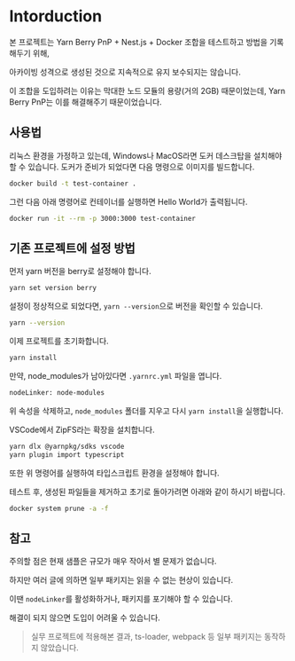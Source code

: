 # Intorduction

본 프로젝트는 Yarn Berry PnP + Nest.js + Docker 조합을 테스트하고 방법을 기록해두기 위해,

아카이빙 성격으로 생성된 것으로 지속적으로 유지 보수되지는 않습니다.

이 조합을 도입하려는 이유는 막대한 노드 모듈의 용량(거의 2GB) 때문이었는데, Yarn Berry PnP는 이를 해결해주기 때문이었습니다.

## 사용법

리눅스 환경을 가정하고 있는데, Windows나 MacOS라면 도커 데스크탑을 설치해야 할 수 있습니다.
도커가 준비가 되었다면 다음 명령으로 이미지를 빌드합니다.

```sh
docker build -t test-container .
```

그런 다음 아래 명령어로 컨테이너를 실행하면 Hello World가 출력됩니다.

```sh
docker run -it --rm -p 3000:3000 test-container
```

## 기존 프로젝트에 설정 방법

먼저 yarn 버전을 berry로 설정해야 합니다.

```sh
yarn set version berry
```

설정이 정상적으로 되었다면, `yarn --version`으로 버전을 확인할 수 있습니다.

```sh
yarn --version
```

이제 프로젝트를 초기화합니다.

```sh
yarn install
```

만약, node_modules가 남아있다면 `.yarnrc.yml` 파일을 엽니다.

```sh
nodeLinker: node-modules
```

위 속성을 삭제하고, `node_modules` 폴더를 지우고 다시 `yarn install`을 실행합니다.

VSCode에서 ZipFS라는 확장을 설치합니다.

```sh
yarn dlx @yarnpkg/sdks vscode
yarn plugin import typescript
```

또한 위 명령어를 실행하여 타입스크립트 환경을 설정해야 합니다.

테스트 후, 생성된 파일들을 제거하고 초기로 돌아가려면 아래와 같이 하시기 바랍니다.

```sh
docker system prune -a -f
```

## 참고

주의할 점은 현재 샘플은 규모가 매우 작아서 별 문제가 없습니다.

하지만 여러 글에 의하면 일부 패키지는 읽을 수 없는 현상이 있습니다.

이땐 `nodeLinker`를 활성화하거나, 패키지를 포기해야 할 수 있습니다.

해결이 되지 않으면 도입이 어려울 수 있습니다.

> 실무 프로젝트에 적용해본 결과, ts-loader, webpack 등 일부 패키지는 동작하지 않았습니다.
